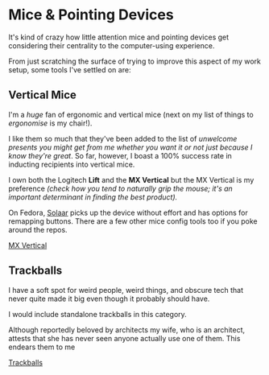 # Mice & Pointing Devices

It's kind of crazy how little attention mice and pointing devices get considering their centrality to the computer-using experience. 

From just scratching the surface of trying to improve this aspect of my work setup, some tools I've settled on are:

## Vertical Mice

I'm a *huge* fan of ergonomic and vertical mice (next on my list of things to *ergonomise* is my chair!). 

I like them so much that they've been added to the list of *unwelcome presents you might get from me whether you want it or not just because I know they're great*. So far, however, I boast a 100% success rate in inducting recipients into vertical mice. 

I own both the Logitech **Lift** and the **MX Vertical** but the MX Vertical is my preference *(check how you tend to naturally grip the mouse; it's an important determinant in finding the best product).*

On Fedora, [Solaar](https://src.fedoraproject.org/rpms/solaar) picks up the device without effort and has options for remapping buttons. There are a few other mice config tools too if you poke around the repos.

[MX Vertical](images/mxvertical.webp)

## Trackballs

I have a soft spot for weird people, weird things, and obscure tech that never quite made it big even though it probably should have.

I would include standalone trackballs in this category.

Although reportedly beloved by architects my wife, who is an architect, attests that she has never seen anyone actually use one of them. This endears them to me

[Trackballs](images/trackball.jpg)

